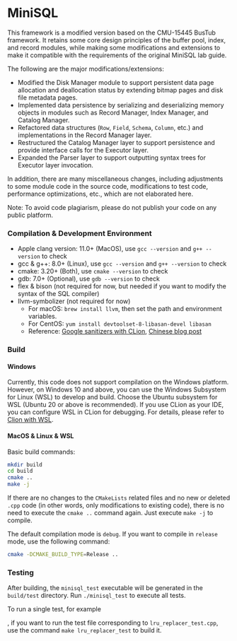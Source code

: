 # MiniSQL

This framework is a modified version based on the CMU-15445 BusTub framework. It retains some core design principles of the buffer pool, index, and record modules, while making some modifications and extensions to make it compatible with the requirements of the original MiniSQL lab guide.

The following are the major modifications/extensions:

- Modified the Disk Manager module to support persistent data page allocation and deallocation status by extending bitmap pages and disk file metadata pages.
- Implemented data persistence by serializing and deserializing memory objects in modules such as Record Manager, Index Manager, and Catalog Manager.
- Refactored data structures (`Row`, `Field`, `Schema`, `Column`, etc.) and implementations in the Record Manager layer.
- Restructured the Catalog Manager layer to support persistence and provide interface calls for the Executor layer.
- Expanded the Parser layer to support outputting syntax trees for Executor layer invocation.

In addition, there are many miscellaneous changes, including adjustments to some module code in the source code, modifications to test code, performance optimizations, etc., which are not elaborated here.

Note: To avoid code plagiarism, please do not publish your code on any public platform.

### Compilation & Development Environment
- Apple clang version: 11.0+ (MacOS), use `gcc --version` and `g++ --version` to check
- gcc & g++: 8.0+ (Linux), use `gcc --version` and `g++ --version` to check
- cmake: 3.20+ (Both), use `cmake --version` to check
- gdb: 7.0+ (Optional), use `gdb --version` to check
- flex & bison (not required for now, but needed if you want to modify the syntax of the SQL compiler)
- llvm-symbolizer (not required for now)
  - For macOS: `brew install llvm`, then set the path and environment variables.
  - For CentOS: `yum install devtoolset-8-libasan-devel libasan`
  - Reference: [Google sanitizers with CLion](https://www.jetbrains.com/help/clion/google-sanitizers.html#AsanChapter), [Chinese blog post](https://www.jianshu.com/p/e4cbcd764783)

### Build
#### Windows
Currently, this code does not support compilation on the Windows platform. However, on Windows 10 and above, you can use the Windows Subsystem for Linux (WSL) to develop and build. Choose the Ubuntu subsystem for WSL (Ubuntu 20 or above is recommended). If you use CLion as your IDE, you can configure WSL in CLion for debugging. For details, please refer to [Clion with WSL](https://blog.jetbrains.com/clion/2018/01/clion-and-linux-toolchain-on-windows-are-now-friends/).

#### MacOS & Linux & WSL
Basic build commands:
```bash
mkdir build
cd build
cmake ..
make -j
```
If there are no changes to the `CMakeLists` related files and no new or deleted `.cpp` code (in other words, only modifications to existing code), there is no need to execute the `cmake ..` command again. Just execute `make -j` to compile.

The default compilation mode is `debug`. If you want to compile in `release` mode, use the following command:
```bash
cmake -DCMAKE_BUILD_TYPE=Release ..
```

### Testing
After building, the `minisql_test` executable will be generated in the `build/test` directory. Run `./minisql_test` to execute all tests.

To run a single test, for example

, if you want to run the test file corresponding to `lru_replacer_test.cpp`, use the command `make lru_replacer_test` to build it.